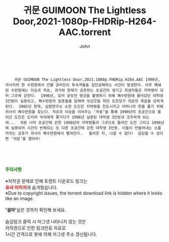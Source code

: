 ﻿---
layout: post
title:  "    귀문 GUIMOON The Lightless Door,2021-1080p-FHDRip-H264-AAC.torrent"
author: John
categories: [ 영화 ]
tags: [  ]
image:  
description: "    귀문 GUIMOON The Lightless Door,2021-1080p-FHDRip-H264-AAC torrent 정보 공유"
toc: true
toc_sticky: true
---

<br>

        귀문 GUIMOON The Lightless Door,2021.1080p.FHDRip.H264.AAC 1990년, 귀사리의 한 수련원에서 건물 관리인이 투숙객들을 집단살해하는 사건이 발생한다. 이후 폐쇄된 수련원에는 이승과 저승, 과거와 현재가 공존하는 초공간이 생기고 희생자들은 지박령이 되어 그곳에 갇힌다.  1996년, 호러 공모전 영상을 촬영하기 위해 폐수련원에 들어갔던 대학생 3인방이 실종되고, 폐수련원의 원혼들을 달래며 씻김굿을 하던 도진모가 의문의 죽음을 당하게 된다.  2002년 현재, 심령연구소 소장 도진은 지박령을 천도시키고 어머니의 한을 풀기 위해 귀사리 폐수련원을 찾는다. 저승과 이승을 이어주는 ‘귀문’을 통해 1990년의 초공간으로 들어간 도진은 도리어 악귀에게 쫓기다가 1996년 실종된 대학생 3인방과 조우하게 되는데...  귀문 너머 초공간에 갇힌 1990년의 지박령들과 그곳으로 들어간 도진 그리고 1996년에 실종되어 시간이 반복되는 또 다른 초공간에 갇힌 대학생 3인방. 이들이 만들어내는 소름 끼치는 공포가 귀사리 폐수련원에서 펼쳐진다.   들어온 자, 나갈 수 없다!  감당할 수 있다면 ‘귀문’을 열어라! 
    
<br><br><br>
<p data-ke-size="size16"><b><span style="color: green;">주의사항</span></b><br /><br />※저작권 문제로 인해 토렌트 다운로드 링크는<br /><b><span style="color: red;">유사 이미지</span></b>에 숨겨뒀습니다.<br />※Due to copyright issues, the torrent download link is hidden where it looks like an image.<br /><br /><b>'설마'</b>싶은 것까지 확인해 보세요.<br /><br />숨김링크 클릭 시 마그넷 나타나지 않는 것은<br />저작권으로 인한 링크만료 자료로<br />1시간 간격으로 봇에 의해 마그넷 주소 갱신됩니다.</p>
